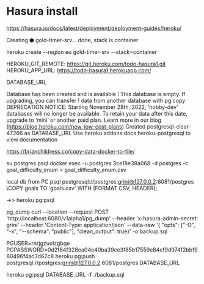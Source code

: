 # Hasura install

<https://hasura.io/docs/latest/deployment/deployment-guides/heroku/>

Creating ⬢ gold-timer-srv... done, stack is container

heroku create --region eu gold-timer-srv --stack=container

HEROKU_GIT_REMOTE: <https://git.heroku.com/todo-hasura1.git>
HEROKU_APP_URL: <https://todo-hasura1.herokuapp.com/>

DATABASE_URL

Database has been created and is available
! This database is empty. If upgrading, you can transfer
! data from another database with pg:copy
DEPRECATION NOTICE:
Starting November 28th, 2022, ‘hobby-dev’ databases will no longer be available. To retain your data after this date, upgrade to ‘mini’ or another paid plan.
Learn more in our blog (<https://blog.heroku.com/new-low-cost-plans>)
Created postgresql-clear-47266 as DATABASE_URL
Use heroku addons:docs heroku-postgresql to view documentation

<!-- hint for making csv from tables -->

<https://brianchildress.co/copy-data-docker-to-file/>

su postgres
psql
docker exec -u postgres 3ce18e38a068 -d postgres -c goal_difficulty_enum > goal_difficulty_enum.csv

local db from PC
psql postgresql://postgres:grini@127.0.0.2:6081/postgres
\COPY goals TO 'goals.csv' WITH (FORMAT CSV, HEADER);

->>
heroku pg:psql

pg_dump
curl --location --request POST 'http://localhost:6080/v1alpha1/pg_dump' --header 'x-hasura-admin-secret: grini' --header 'Content-Type: application/json' --data-raw '{ "opts": ["-O", "-x", "--schema", "public"], "clean_output": true}' -o backup.sql

PGUSER=rnrjgzuolzgbqe PGPASSWORD=0d2f84f328ea04e40ba39ce3f85b17559e84cf9d974f2bbf980496f4ac3d62c8 heroku pg:push postgresql://postgres:grini@127.0.0.2:6081/postgres DATABASE_URL

heroku pg:psql DATABASE_URL -f ./backup.sql

